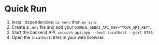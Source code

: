 #  Quick Run

1.  Install dependencies: `uv venv` then `uv sync`
2.  Create a `.env` file and add your `GOOGLE_GENAI_API_KEY="YOUR_API_KEY"`.
3.  Start the backend API: `uvicorn api:app --host localhost --port 8765`.
4.  Open the `localhost:8765` in your web browser.